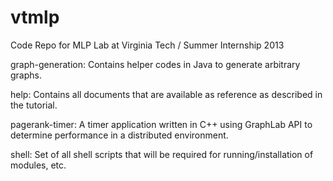 vtmlp
=====

Code Repo for MLP Lab at Virginia Tech / Summer Internship 2013

graph-generation: Contains helper codes in Java to generate arbitrary graphs.

help: Contains all documents that are available as reference as described in the tutorial.

pagerank-timer: A timer application written in C++ using GraphLab API to determine performance in a distributed environment.

shell: Set of all shell scripts that will be required for running/installation of modules, etc.
